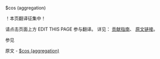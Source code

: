  $cos (aggregation)

 ！本页翻译征集中！

请点击页面上方 EDIT THIS PAGE 参与翻译。
详见：
[贡献指南]( https://github.com/JinMuInfo/MongoDB-Manual-zh/blob/master/CONTRIBUTING.md )、
[原文链接](  https://docs.mongodb.com/manual/reference/operator/aggregation/cos/  )。

 参见

原文 - [$cos (aggregation)]( https://docs.mongodb.com/manual/reference/operator/aggregation/cos/ )


